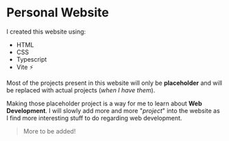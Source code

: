 # Personal Website

I created this website using:

-   HTML
-   CSS
-   Typescript
-   Vite ⚡

Most of the projects present in this website will only be **placeholder** and will be replaced with actual projects (*when I have them*).

Making those placeholder project is a way for me to learn about **Web Development**. I will slowly add more and more "*project*" into the website as I find more interesting stuff to do regarding web development.

> More to be added!
